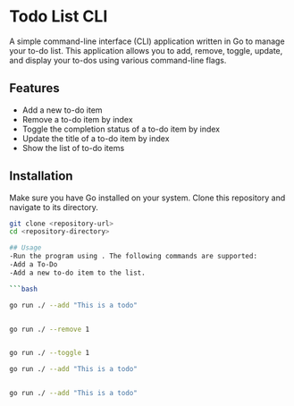 # Todo List CLI

A simple command-line interface (CLI) application written in Go to manage your to-do list. This application allows you to add, remove, toggle, update, and display your to-dos using various command-line flags.

## Features
- Add a new to-do item
- Remove a to-do item by index
- Toggle the completion status of a to-do item by index
- Update the title of a to-do item by index
- Show the list of to-do items

## Installation
Make sure you have Go installed on your system. Clone this repository and navigate to its directory.

```bash
git clone <repository-url>
cd <repository-directory>

## Usage
-Run the program using . The following commands are supported:
-Add a To-Do
-Add a new to-do item to the list.

```bash

go run ./ --add "This is a todo"

```


```bash

go run ./ --remove 1


```
```bash

go run ./ --toggle 1


```
```bash
go run ./ --add "This is a todo"
```
```bash

go run ./ --add "This is a todo"

```
